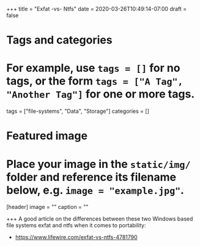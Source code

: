 +++
title = "Exfat -vs- Ntfs"
date = 2020-03-26T10:49:14-07:00
draft = false

# Tags and categories
# For example, use `tags = []` for no tags, or the form `tags = ["A Tag", "Another Tag"]` for one or more tags.
tags = ["file-systems", "Data", "Storage"]
categories = []

# Featured image
# Place your image in the `static/img/` folder and reference its filename below, e.g. `image = "example.jpg"`.
[header]
image = ""
caption = ""

+++
A good article on the differences between these two Windows based file systems exfat and ntfs when it comes to portability:

- https://www.lifewire.com/exfat-vs-ntfs-4781790